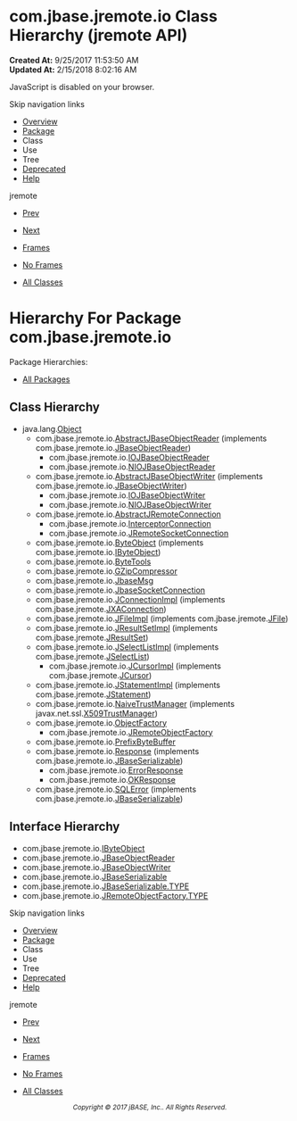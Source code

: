 # com.jbase.jremote.io Class Hierarchy (jremote   API)

**Created At:** 9/25/2017 11:53:50 AM  
**Updated At:** 2/15/2018 8:02:16 AM  

<script type="text/javascript"><!--
    try {
        if (location.href.indexOf('is-external=true') == -1) {
            parent.document.title="com.jbase.jremote.io Class Hierarchy (jremote   API)";
        }
    }
    catch(err) {
    }
//--></script><noscript><div>JavaScript is disabled on your browser.</div></noscript><!-- ========= START OF TOP NAVBAR ======= -->
<!--   -->
Skip navigation links
<!--   -->
- [Overview](../../../../overview-summary.html)
- [Package](/39250-io/com_jbase_jremote_io_package-summary)
- Class
- Use
- Tree
- [Deprecated](../../../../deprecated-list.html)
- [Help](../../../../help-doc.html)


jremote <br>

- [Prev](/39248-jremote/com_jbase_jremote_package-tree)
- [Next](/39251-charset/com_jbase_jremote_io_charset_package-tree)


- [Frames](../../../../index.html?com/jbase/jremote/io//39250-io/com_jbase_jremote_io_package-tree)
- [No Frames](/39250-io/com_jbase_jremote_io_package-tree)


- [All Classes](../../../../allclasses-noframe.html)


<script type="text/javascript"><!--
  allClassesLink = document.getElementById("allclasses_navbar_top");
  if(window==top) {
    allClassesLink.style.display = "block";
  }
  else {
    allClassesLink.style.display = "none";
  }
  //--></script>
<!--   -->
<!-- ========= END OF TOP NAVBAR ========= -->
# Hierarchy For Package com.jbase.jremote.io
Package Hierarchies:
- [All Packages](../../../../overview-tree.html)

## Class Hierarchy

- java.lang.[Object](http://java.sun.com/j2se/1.5.0/docs/api/java/lang/Object.html?is-external=true "class or interface in java.lang")
    - com.jbase.jremote.io.[AbstractJBaseObjectReader](/39250-io/com_jbase_jremote_io_abstractjbaseobjectreader "class in com.jbase.jremote.io") (implements com.jbase.jremote.io.[JBaseObjectReader](/39250-io/com_jbase_jremote_io_jbaseobjectreader "interface in com.jbase.jremote.io"))
        - com.jbase.jremote.io.[IOJBaseObjectReader](/39250-io/com_jbase_jremote_io_iojbaseobjectreader "class in com.jbase.jremote.io")
        - com.jbase.jremote.io.[NIOJBaseObjectReader](/39250-io/com_jbase_jremote_io_niojbaseobjectreader "class in com.jbase.jremote.io")
    - com.jbase.jremote.io.[AbstractJBaseObjectWriter](/39250-io/com_jbase_jremote_io_abstractjbaseobjectwriter "class in com.jbase.jremote.io") (implements com.jbase.jremote.io.[JBaseObjectWriter](/39250-io/com_jbase_jremote_io_jbaseobjectwriter "interface in com.jbase.jremote.io"))
        - com.jbase.jremote.io.[IOJBaseObjectWriter](/39250-io/com_jbase_jremote_io_iojbaseobjectwriter "class in com.jbase.jremote.io")
        - com.jbase.jremote.io.[NIOJBaseObjectWriter](/39250-io/com_jbase_jremote_io_niojbaseobjectwriter "class in com.jbase.jremote.io")
    - com.jbase.jremote.io.[AbstractJRemoteConnection](/39250-io/com_jbase_jremote_io_abstractjremoteconnection "class in com.jbase.jremote.io")
        - com.jbase.jremote.io.[InterceptorConnection](/39250-io/com_jbase_jremote_io_interceptorconnection "class in com.jbase.jremote.io")
        - com.jbase.jremote.io.[JRemoteSocketConnection](/39250-io/com_jbase_jremote_io_jremotesocketconnection "class in com.jbase.jremote.io")
    - com.jbase.jremote.io.[ByteObject](/39250-io/com_jbase_jremote_io_byteobject "class in com.jbase.jremote.io") (implements com.jbase.jremote.io.[IByteObject](/39250-io/com_jbase_jremote_io_ibyteobject "interface in com.jbase.jremote.io"))
    - com.jbase.jremote.io.[ByteTools](/39250-io/com_jbase_jremote_io_ByteTools "class in com.jbase.jremote.io")
    - com.jbase.jremote.io.[GZipCompressor](/39250-io/com_jbase_jremote_io_GZipCompressor "class in com.jbase.jremote.io")
    - com.jbase.jremote.io.[JbaseMsg](/39250-io/com_jbase_jremote_io_JbaseMsg "class in com.jbase.jremote.io")
    - com.jbase.jremote.io.[JbaseSocketConnection](/39250-io/com_jbase_jremote_io_JbaseSocketConnection "class in com.jbase.jremote.io")
    - com.jbase.jremote.io.[JConnectionImpl](/39250-io/com_jbase_jremote_io_jconnectionimpl "class in com.jbase.jremote.io") (implements com.jbase.jremote.[JXAConnection](/39248-jremote/com_jbase_jremote_jxaconnection "interface in com.jbase.jremote"))
    - com.jbase.jremote.io.[JFileImpl](/39250-io/com_jbase_jremote_io_jfileimpl "class in com.jbase.jremote.io") (implements com.jbase.jremote.[JFile](/39248-jremote/com_jbase_jremote_jfile "interface in com.jbase.jremote"))
    - com.jbase.jremote.io.[JResultSetImpl](/39250-io/com_jbase_jremote_io_jresultsetimpl "class in com.jbase.jremote.io") (implements com.jbase.jremote.[JResultSet](/39248-jremote/com_jbase_jremote_jresultset "interface in com.jbase.jremote"))
    - com.jbase.jremote.io.[JSelectListImpl](/39250-io/com_jbase_jremote_io_jselectlistimpl "class in com.jbase.jremote.io") (implements com.jbase.jremote.[JSelectList](/39248-jremote/com_jbase_jremote_jselectlist "interface in com.jbase.jremote"))
        - com.jbase.jremote.io.[JCursorImpl](/39250-io/com_jbase_jremote_io_jcursorimpl "class in com.jbase.jremote.io") (implements com.jbase.jremote.[JCursor](/39248-jremote/com_jbase_jremote_jcursor "interface in com.jbase.jremote"))
    - com.jbase.jremote.io.[JStatementImpl](/39250-io/com_jbase_jremote_io_jstatementimpl "class in com.jbase.jremote.io") (implements com.jbase.jremote.[JStatement](/39248-jremote/com_jbase_jremote_jstatement "interface in com.jbase.jremote"))
    - com.jbase.jremote.io.[NaiveTrustManager](/39250-io/com_jbase_jremote_io_NaiveTrustManager "class in com.jbase.jremote.io") (implements javax.net.ssl.[X509TrustManager](http://java.sun.com/j2se/1.5.0/docs/api/javax/net/ssl/X509TrustManager.html?is-external=true "class or interface in javax.net.ssl"))
    - com.jbase.jremote.io.[ObjectFactory](/39250-io/com_jbase_jremote_io_objectfactory "class in com.jbase.jremote.io")
        - com.jbase.jremote.io.[JRemoteObjectFactory](/39250-io/com_jbase_jremote_io_JRemoteObjectFactory "class in com.jbase.jremote.io")
    - com.jbase.jremote.io.[PrefixByteBuffer](/39250-io/com_jbase_jremote_io_PrefixByteBuffer "class in com.jbase.jremote.io")
    - com.jbase.jremote.io.[Response](/39250-io/com_jbase_jremote_io_response "class in com.jbase.jremote.io") (implements com.jbase.jremote.io.[JBaseSerializable](/39250-io/com_jbase_jremote_io_jbaseserializable "interface in com.jbase.jremote.io"))
        - com.jbase.jremote.io.[ErrorResponse](/39250-io/com_jbase_jremote_io_errorresponse "class in com.jbase.jremote.io")
        - com.jbase.jremote.io.[OKResponse](/39250-io/com_jbase_jremote_io_okresponse "class in com.jbase.jremote.io")
    - com.jbase.jremote.io.[SQLError](/39250-io/com_jbase_jremote_io_sqlerror "class in com.jbase.jremote.io") (implements com.jbase.jremote.io.[JBaseSerializable](/39250-io/com_jbase_jremote_io_jbaseserializable "interface in com.jbase.jremote.io"))


## Interface Hierarchy

- com.jbase.jremote.io.[IByteObject](/39250-io/com_jbase_jremote_io_ibyteobject "interface in com.jbase.jremote.io")
- com.jbase.jremote.io.[JBaseObjectReader](/39250-io/com_jbase_jremote_io_jbaseobjectreader "interface in com.jbase.jremote.io")
- com.jbase.jremote.io.[JBaseObjectWriter](/39250-io/com_jbase_jremote_io_jbaseobjectwriter "interface in com.jbase.jremote.io")
- com.jbase.jremote.io.[JBaseSerializable](/39250-io/com_jbase_jremote_io_jbaseserializable "interface in com.jbase.jremote.io")
- com.jbase.jremote.io.[JBaseSerializable.TYPE](/39226-inflow/com_jbase_jremote_io_JBaseSerializable.TYPE "interface in com.jbase.jremote.io")
- com.jbase.jremote.io.[JRemoteObjectFactory.TYPE](/39250-io/com_jbase_jremote_io_JRemoteObjectFactory.TYPE "interface in com.jbase.jremote.io")
<!-- ======= START OF BOTTOM NAVBAR ====== -->
<!--   -->
Skip navigation links
<!--   -->
- [Overview](../../../../overview-summary.html)
- [Package](/39250-io/com_jbase_jremote_io_package-summary)
- Class
- Use
- Tree
- [Deprecated](../../../../deprecated-list.html)
- [Help](../../../../help-doc.html)


jremote <br>

- [Prev](/39248-jremote/com_jbase_jremote_package-tree)
- [Next](/39251-charset/com_jbase_jremote_io_charset_package-tree)


- [Frames](../../../../index.html?com/jbase/jremote/io//39250-io/com_jbase_jremote_io_package-tree)
- [No Frames](/39250-io/com_jbase_jremote_io_package-tree)


- [All Classes](../../../../allclasses-noframe.html)


<script type="text/javascript"><!--
  allClassesLink = document.getElementById("allclasses_navbar_bottom");
  if(window==top) {
    allClassesLink.style.display = "block";
  }
  else {
    allClassesLink.style.display = "none";
  }
  //--></script>
<!--   -->
<!-- ======== END OF BOTTOM NAVBAR ======= -->
<small>			<center>			<i>Copyright © 2017 jBASE, Inc.. All Rights Reserved.</i>		</center></small>
